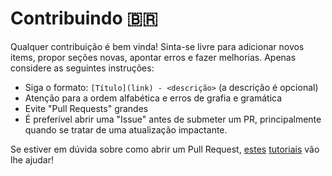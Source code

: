 # Contribuindo :brazil:

Qualquer contribuição é bem vinda! Sinta-se livre para adicionar novos items, propor seções novas, apontar erros e fazer melhorias. Apenas considere as seguintes instruções:

- Siga o formato: `[Título](link) - <descrição>` (a descrição é opcional)
- Atenção para a ordem alfabética e erros de grafia e gramática
- Evite "Pull Requests" grandes
- É preferível abrir uma "Issue" antes de submeter um PR, principalmente quando se tratar de uma atualização impactante.

Se estiver em dúvida sobre como abrir um Pull Request, [estes](https://gist.github.com/Chaser324/ce0505fbed06b947d962) [tutoriais](https://github.com/chapulina/guia_codigo_aberto) vão lhe ajudar!
